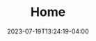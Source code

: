 ---
title: "Home"
description: ""
#image: ""
date: 2023-07-19T13:24:19-04:00
draft: false
keywords: ["unorthodoxdev"]
toc: true
menu: 
    main:
        name: Home
        weight: -100
---